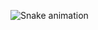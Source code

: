 ![Snake animation](https://github.com/lirazootech/seu-usuário-aqui/blob/output/github-contribution-grid-snake.svg)
